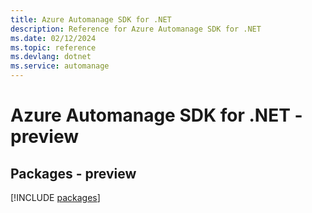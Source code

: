 ```yaml
---
title: Azure Automanage SDK for .NET
description: Reference for Azure Automanage SDK for .NET
ms.date: 02/12/2024
ms.topic: reference
ms.devlang: dotnet
ms.service: automanage
---
```

# Azure Automanage SDK for .NET - preview
## Packages - preview
[!INCLUDE [packages](automanage-index.md)]